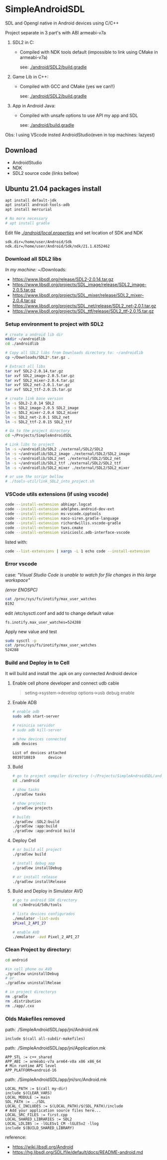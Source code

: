 # SimpleAndroidSDL
SDL and Opengl native in Android devices using C/C++

Project separate in 3 part's with ABI armeabi-v7a
1. SDL2 in C:<p>
    - Compiled with NDK tools default (impossible to link using CMake in armeabi-v7a)<p>
      see: [./android/SDL2/build.gradle](android/SDL2/build.gradle)

2. Game Lib in C++:<p>
    - Compiled with GCC and CMake (yes we can!!)<p>
    see: [./android/SDL2/build.gradle](android/app/build.gradle)

3. App in Android Java:<p>
    - Compiled with unsafe options to use API my app and SDL<p>
    see: [./android/build.gradle](android/build.gradle)

Obs: I using VScode insted AndroidStudio(even in top machines: lazyest)

## Download
- AndroidStudio
- NDK
- SDL2 source code (links bellow)

## Ubuntu 21.04 packages install
```bash
apt install default-jdk
apt install android-tools-adb
apt install mercurial

# No more necessary
# apt install gradle
```

Edit file <i>[./android/local.properties](./android/local.properties)</i> and set location of SDK and NDK
```file
sdk.dir=/home/user/Android/Sdk
ndk.dir=/home/user/Android/Sdk/ndk/21.1.6352462
```

### Download all SDL2 libs 
<i>In my machine:</i> ~/Downloads:
- https://www.libsdl.org/release/SDL2-2.0.14.tar.gz
- https://www.libsdl.org/projects/SDL_image/release/SDL2_image-2.0.5.tar.gz
- https://www.libsdl.org/projects/SDL_mixer/release/SDL2_mixer-2.0.4.tar.gz
- https://www.libsdl.org/projects/SDL_net/release/SDL2_net-2.0.1.tar.gz
- https://www.libsdl.org/projects/SDL_ttf/release/SDL2_ttf-2.0.15.tar.gz

### Setup environment to project with SDL2
```bash
# create a android lib dir
mkdir ~/androidlib
cd ./androidlib

# Copy all SDL2 libs from Downloads directory to: ~/androidlib
cp ~/Downloads/SDL2*.tar.gz .

# Extract all libs
tar xvf SDL2-2.0.14.tar.gz
tar xvf SDL2_image-2.0.5.tar.gz
tar xvf SDL2_mixer-2.0.4.tar.gz
tar xvf SDL2_net-2.0.1.tar.gz
tar xvf SDL2_ttf-2.0.15.tar.gz

# create link base version
ln -s SDL2-2.0.14 SDL2
ln -s SDL2_image-2.0.5 SDL2_image
ln -s SDL2_mixer-2.0.4 SDL2_mixer
ln -s SDL2_net-2.0.1 SDL2_net
ln -s SDL2_ttf-2.0.15 SDL2_ttf

# Go to the project directory
cd ~/Projects/SimpleAndroidSDL

# Link libs to project
ln -s ~/androidlib/SDL2 ./external/SDL2/SDL2
ln -s ~/androidlib/SDL2_image ./external/SDL2/SDL2_image
ln -s ~/androidlib/SDL2_net ./external/SDL2/SDL2_net
ln -s ~/androidlib/SDL2_ttf ./external/SDL2/SDL2_ttf
ln -s ~/androidlib/SDL2_mixer ./external/SDL2/SDL2_mixer

# or use the scripr bellow
# ./tools-util/link_SDL2_into_project.sh

```

### VSCode utils extensions (if using vscode)
```bash
code --install-extension abhiagr.logcat
code --install-extension adelphes.android-dev-ext
code --install-extension ms-vscode.cpptools
code --install-extension naco-siren.gradle-language
code --install-extension richardwillis.vscode-gradle
code --install-extension twxs.cmake
code --install-extension vinicioslc.adb-interface-vscode
```
listed with:
```bash
code --list-extensions | xargs -L 1 echo code --install-extension
```

### Error vscode 
case: <i>"Visual Studio Code is unable to watch for file changes in this large workspace" <p>(error ENOSPC)</i><p>
```bash
cat /proc/sys/fs/inotify/max_user_watches
8192
```
edit /etc/sysctl.conf and add to change default value
```file
fs.inotify.max_user_watches=524288
```
Apply new value and test
```bash
sudo sysctl -p
cat /proc/sys/fs/inotify/max_user_watches
524288
```
<p>

### Build and Deploy in to Cell
It will build and install the .apk on any connected Android device

1. Enable cell phone developer and connect udb cable

    >seting->system->develop options->usb debug enable

2. Enable ADB
    ```bash
    # enable adb
    sudo adb start-server

    # reinicia servidor 
    # sudo adb kill-server

    # show devices connected
    adb devices

    List of devices attached
    0039710819      device
    ```

3. Build
    ```bash
    # go to project compiler directory (~/Projects/SimpleAndroidSDL/android)
    cd ./android

    # show tasks 
    ./gradlew tasks

    # show projects
    ./gradlew projects

    # builds
    ./gradlew :SDL2:build
    ./gradlew :app:build
    ./gradlew :app:android build
    ```

4. Deploy Cell
    ```bash
    # or build all project
    ./gradlew build

    # install debug app
    ./gradlew installDebug

    # or install release
    ./gradlew installRelease
    ```

5. Build and Deploy in Simulator AVD
    ```bash
    # go to android SDK directory
    cd ~/Android/Sdk/tools

    # lista devices configurados
    ./emulator -list-avds
    $Pixel_2_API_27

    # enable AVD
    ./emulator -avd Pixel_2_API_27
    ```

### Clean Project by directory:
```bash
cd android

#in cell phone ou AVD
./gradlew uninstallDebug
# or
./gradlew uninstallReleae

# in project directorys
rm .gradle
rm .distribution
rm ./app/.cxx
```


### Olds Makefiles removed
path: ./SimpleAndroidSDL/app/jni/Android.mk
```file
include $(call all-subdir-makefiles)
```

path: ./SimpleAndroidSDL/app/jni/Application.mk
```file
APP_STL := c++_shared
APP_ABI := armeabi-v7a arm64-v8a x86 x86_64
# Min runtime API level
APP_PLATFORM=android-16
```

path: ./SimpleAndroidSDL/app/jni/src/Android.mk
```file
LOCAL_PATH := $(call my-dir)
include $(CLEAR_VARS)
LOCAL_MODULE := main
SDL_PATH := ../SDL
LOCAL_C_INCLUDES := $(LOCAL_PATH)/$(SDL_PATH)/include
# Add your application source files here...
LOCAL_SRC_FILES := first.cpp
LOCAL_SHARED_LIBRARIES := SDL2
LOCAL_LDLIBS := -lGLESv1_CM -lGLESv2 -llog
include $(BUILD_SHARED_LIBRARY)
```

reference:
- https://wiki.libsdl.org/Android
- https://hg.libsdl.org/SDL/file/default/docs/README-android.md
